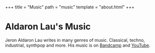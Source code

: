 +++
title = "Music"
path = "music"
template = "about.html"
+++

# Aldaron Lau's Music
Jeron Aldaron Lau writes in many genres of music.  Classical, techno, industrial, synthpop and more.  His music is on [Bandcamp](https://nezeky.bandcamp.com/) and [YouTube](https://www.youtube.com/channel/UCItK5kYybNjfX413RBntlhw).
